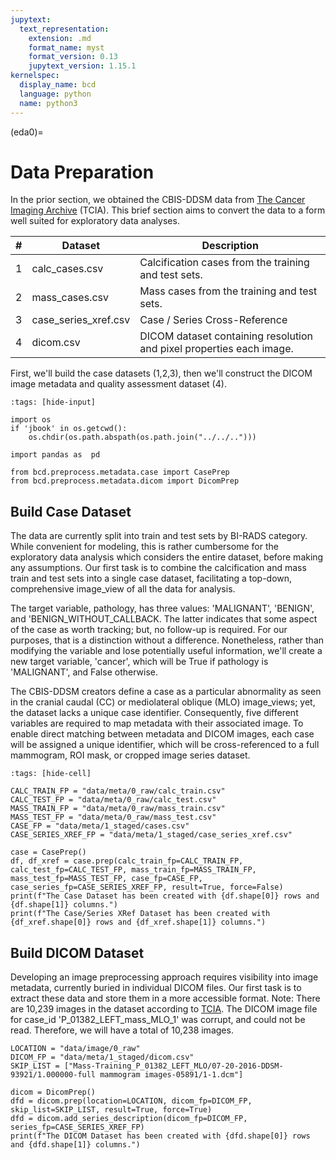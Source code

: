 ```yaml
---
jupytext:
  text_representation:
    extension: .md
    format_name: myst
    format_version: 0.13
    jupytext_version: 1.15.1
kernelspec:
  display_name: bcd
  language: python
  name: python3
---
```


(eda0)=
# Data Preparation

In the prior section, we obtained the CBIS-DDSM data from [The Cancer Imaging Archive](https://wiki.cancerimagingarchive.net/pages/image_viewpage.action?pageId=22516629) (TCIA). This brief section aims to convert the data to a form well suited for exploratory data analyses.

| # | Dataset              | Description                                                                  |
| - | -------------------- | ---------------------------------------------------------------------------- |
| 1 | calc_cases.csv       | Calcification cases from the training and test sets.                         |
| 2 | mass_cases.csv       | Mass cases from the training and test sets.                                  |
| 3 | case_series_xref.csv | Case / Series Cross-Reference                                                |
| 4 | dicom.csv            | DICOM dataset containing resolution and pixel properties each image. |

First, we'll build the case datasets (1,2,3), then we'll construct the DICOM image metadata and quality assessment dataset (4).

```{code-cell}
:tags: [hide-input]

import os
if 'jbook' in os.getcwd():
    os.chdir(os.path.abspath(os.path.join("../../..")))

import pandas as  pd

from bcd.preprocess.metadata.case import CasePrep
from bcd.preprocess.metadata.dicom import DicomPrep
```

## Build Case Dataset

The data are currently split into train and test sets by BI-RADS category. While convenient for modeling, this is rather cumbersome for the exploratory data analysis which considers the entire dataset, before making any assumptions. Our first task is to combine the calcification and mass train and test sets into a single case dataset, facilitating a top-down, comprehensive image_view of all the data for analysis.

The target variable, pathology, has three values: 'MALIGNANT', 'BENIGN', and 'BENIGN_WITHOUT_CALLBACK. The latter indicates that some aspect of the case as worth tracking; but, no follow-up is required. For our purposes, that is a distinction without a difference. Nonetheless, rather than modifying the variable and lose potentially useful information, we'll create a new target variable, 'cancer', which will be True if pathology is 'MALIGNANT', and False otherwise.

The CBIS-DDSM creators define a case as a particular abnormality as seen in the cranial caudal (CC) or mediolateral oblique (MLO) image_views; yet, the dataset lacks a unique case identifier. Consequently, five different variables are required to map metadata with their associated image. To enable direct matching between metadata and DICOM images, each case will be assigned a unique identifier, which will be cross-referenced to a full mammogram, ROI mask, or cropped image series dataset.

```{code-cell}
:tags: [hide-cell]

CALC_TRAIN_FP = "data/meta/0_raw/calc_train.csv"
CALC_TEST_FP = "data/meta/0_raw/calc_test.csv"
MASS_TRAIN_FP = "data/meta/0_raw/mass_train.csv"
MASS_TEST_FP = "data/meta/0_raw/mass_test.csv"
CASE_FP = "data/meta/1_staged/cases.csv"
CASE_SERIES_XREF_FP = "data/meta/1_staged/case_series_xref.csv"
```

```{code-cell}
case = CasePrep()
df, df_xref = case.prep(calc_train_fp=CALC_TRAIN_FP, calc_test_fp=CALC_TEST_FP, mass_train_fp=MASS_TRAIN_FP, mass_test_fp=MASS_TEST_FP, case_fp=CASE_FP, case_series_fp=CASE_SERIES_XREF_FP, result=True, force=False)
print(f"The Case Dataset has been created with {df.shape[0]} rows and {df.shape[1]} columns.")
print(f"The Case/Series XRef Dataset has been created with {df_xref.shape[0]} rows and {df_xref.shape[1]} columns.")
```

## Build DICOM Dataset

Developing an image preprocessing approach requires visibility into image metadata, currently buried in individual DICOM files. Our first task is to extract these data and store them in a more accessible format. Note: There are 10,239 images in the dataset according to [TCIA](https://wiki.cancerimagingarchive.net/pages/image_viewpage.action?pageId=22516629#2251662935562334b1e043a3a0512554ef512cad). The DICOM image file for case_id 'P_01382_LEFT_mass_MLO_1' was corrupt, and could not be read. Therefore, we will have a total of 10,238 images.

```{code-cell}
LOCATION = "data/image/0_raw"
DICOM_FP = "data/meta/1_staged/dicom.csv"
SKIP_LIST = ["Mass-Training_P_01382_LEFT_MLO/07-20-2016-DDSM-93921/1.000000-full mammogram images-05891/1-1.dcm"]
```

```{code-cell}
dicom = DicomPrep()
dfd = dicom.prep(location=LOCATION, dicom_fp=DICOM_FP, skip_list=SKIP_LIST, result=True, force=True)
dfd = dicom.add_series_description(dicom_fp=DICOM_FP, series_fp=CASE_SERIES_XREF_FP)
print(f"The DICOM Dataset has been created with {dfd.shape[0]} rows and {dfd.shape[1]} columns.")
```
